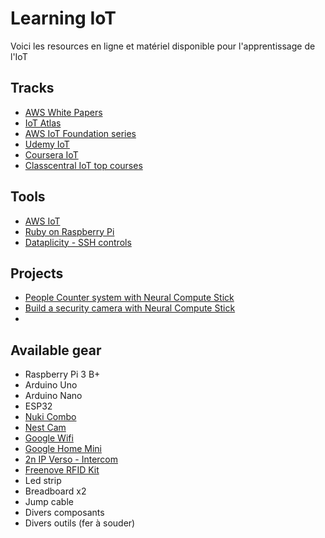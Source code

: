 # Learning IoT

Voici les resources en ligne et matériel disponible pour l'apprentissage de l'IoT

## Tracks
- [AWS White Papers](https://aws.amazon.com/fr/whitepapers/#iot)
- [IoT Atlas](https://iotatlas.net/)
- [AWS IoT Foundation series](https://aws.amazon.com/blogs/iot/get-started-with-the-iot-foundation-series/)
- [Udemy IoT](https://www.udemy.com/courses/search/?src=ukw&q=iot)
- [Coursera IoT](https://www.coursera.org/courses?query=IoT&)
- [Classcentral IoT top courses](https://www.classcentral.com/report/iot-free-online-courses/)

## Tools

- [AWS IoT](https://aws.amazon.com/fr/iot/?nc2=h_m1)
- [Ruby on Raspberry Pi](https://elinux.org/RPi_Ruby_on_Rails)
- [Dataplicity - SSH controls](https://www.dataplicity.com/)

## Projects

- [People Counter system with Neural Compute Stick](https://software.intel.com/en-us/iot/reference-implementations/people-counter-system)
- [Build a security camera with Neural Compute Stick](https://www.dlology.com/blog/build-a-diy-security-camera-with-neural-compute-stick-part-1/)
- 

## Available gear

- Raspberry Pi 3 B+
- Arduino Uno
- Arduino Nano
- ESP32 
- [Nuki Combo](https://nuki.io/fr/)
- [Nest Cam](https://store.google.com/fr/product/nest_cam)
- [Google Wifi](https://store.google.com/fr/product/google_wifi)
- [Google Home Mini](https://store.google.com/fr/product/google_home_mini)
- [2n IP Verso - Intercom](https://www.2n.cz/fr_FR/produits/interphones/2n-helios-ip-verso)
- [Freenove RFID Kit](https://www.amazon.fr/Freenove-Raspberry-Processing-Tutorials-Components/dp/B06VTH7L28)
- Led strip
- Breadboard x2
- Jump cable
- Divers composants
- Divers outils (fer à souder)